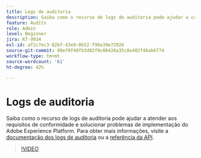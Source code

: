 ```yaml
---
title: Logs de auditoria
description: Saiba como o recurso de logs de auditoria pode ajudar a cumprir os requisitos de conformidade e resolver problemas de implementação da sua Adobe Experience Platform.
feature: Audits
role: Admin
level: Beginner
jira: KT-9934
exl-id: af2c7ec3-82bf-43e9-8b52-f90a39e72926
source-git-commit: 00ef0f40fb3d82f0c06428a35c0e402f46ab6774
workflow-type: tm+mt
source-wordcount: '61'
ht-degree: 42%

---
```


# Logs de auditoria

Saiba como o recurso de logs de auditoria pode ajudar a atender aos requisitos de conformidade e solucionar problemas de implementação do Adobe Experience Platform. Para obter mais informações, visite a [documentação dos logs de auditoria](https://experienceleague.adobe.com/docs/experience-platform/landing/governance-privacy-security/audit-logs/overview.html?lang=pt-BR) ou a [referência da API](https://developer.adobe.com/experience-platform-apis/references/audit-query/).

>[!VIDEO](https://video.tv.adobe.com/v/341450?learn=on)

